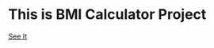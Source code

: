 <h1>This is BMI Calculator Project</h1>
<a href="https://maryama-mohamed.github.io/BMI-Calculator-Project/">See It</a>
